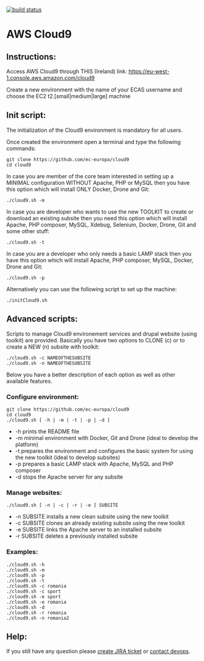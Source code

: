 <a href="https://drone.fpfis.eu/ec-europa/cloud9">
  <img src="https://drone.fpfis.eu/api/badges/ec-europa/cloud9/status.svg?branch=master" alt="build status">
</a>    

# AWS Cloud9
 
## Instructions:

Access AWS Cloud9 through THIS (Ireland) link: https://eu-west-1.console.aws.amazon.com/cloud9

Create a new environment with the name of your ECAS username and choose the EC2 t2.[small|medium|large] machine

## Init script:

The initialization of the Cloud9 environment is mandatory for all users.

Once created the environment open a terminal and type the following commands:
```
git clone https://github.com/ec-europa/cloud9
cd cloud9
```

In case you are member of the core team interested in setting up a MINIMAL configuration WITHOUT Apache, PHP or MySQL
then you have this option which will install ONLY Docker, Drone and Git:
```
./cloud9.sh -m
```

In case you are developer who wants to use the new TOOLKIT to create or download an existing subsite
then you need this option which will install Apache, PHP composer, MySQL, Xdebug, Selenium, Docker, Drone, Git and some other stuff:
```
./cloud9.sh -t
```

In case you are a developer who only needs a basic LAMP stack
then you have this option which will install Apache, PHP composer, MySQL, Docker, Drone and Git:
```
./cloud9.sh -p
```

Alternatively you can use the following script to set up the machine:
```
./initCloud9.sh
```

## Advanced scripts:

Scripts to manage Cloud9 environement services and drupal website (using toolkit) are provided.
Basically you have two options to CLONE (c) or to create a NEW (n) subsite with toolkit:
```
./cloud9.sh -c NAMEOFTHESUBSITE
./cloud9.sh -n NAMEOFTHESUBSITE
```
Below you have a better description of each option as well as other available features.

### Configure environment:

```
git clone https://github.com/ec-europa/cloud9
cd cloud9
./cloud9.sh [ -h | -m | -t | -p | -d ]
 ```
* -h 		prints the README file
* -m		minimal environment with Docker, Git and Drone (ideal to develop the platform)
* -t 		prepares the environment and configures the basic system for using the new toolkit (ideal to develop subsites)
* -p 		prepares a basic LAMP stack with Apache, MySQL and PHP composer
* -d 		stops the Apache server for any subsite

### Manage websites:
```
./cloud9.sh [ -n | -c | -r | -e ] SUBSITE
```
* -n SUBSITE 	installs a new clean subsite using the new toolkit
* -c SUBSITE 	clones an already existing subsite using the new toolkit
* -e SUBSITE 	links the Apache server to an installed subsite
* -r SUBSITE 	deletes a previously installed subsite

### Examples:
```
./cloud9.sh -h
./cloud9.sh -m
./cloud9.sh -p
./cloud9.sh -t
./cloud9.sh -c romania
./cloud9.sh -c sport
./cloud9.sh -e sport
./cloud9.sh -e romania
./cloud9.sh -d
./cloud9.sh -r romania
./cloud9.sh -n romania2
```

## Help:
 
If you still have any question please [create JIRA ticket](https://webgate.ec.europa.eu/CITnet/jira/secure/CreateIssue!default.jspa?pid=68600) or [contact devops](https://platform-ec-europa.slack.com/messages/C2NTVJA7P/).
